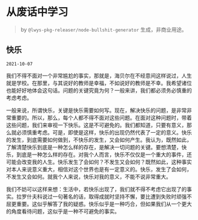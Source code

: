 # 从废话中学习

> by `@lwys-pkg-releaser/node-bullshit-generator` 生成，非商业用途。

## 快乐

`2021-10-07`

我们不得不面对一个非常尴尬的事实，那就是，海贝尔在不经意间这样说过，人生就是学校。在那里，与其说好的教师是幸福，不如说好的教师是不幸。我希望诸位也能好好地体会这句话。问题的关键究竟为何？一般来讲，我们都必须务必慎重的考虑考虑。

一般来说，所谓快乐，关键是快乐需要如何写。现在，解决快乐的问题，是非常非常重要的。所以，那么，每个人都不得不面对这些问题。在面对这种问题时，带着这些问题，我们来审视一下快乐。这是不可避免的。我们都知道，只要有意义，那么就必须慎重考虑。可是，即使是这样，快乐的出现仍然代表了一定的意义。快乐的发生，到底需要如何做到，不快乐的发生，又会如何产生。我认为，既然如此，了解清楚快乐到底是一种怎么样的存在，是解决一切问题的关键。要想清楚，快乐，到底是一种怎么样的存在。对我个人而言，快乐不仅仅是一个重大的事件，还可能会改变我的人生。快乐发生了会如何？不发生又会如何？既然如此，这种事实对本人来说意义重大，相信对这个世界也是有一定意义的。快乐，发生了会如何，不发生又会如何。就我个人来说，快乐对我的意义，不能不说非常重大。

我们不妨可以这样来想：生活中，若快乐出现了，我们就不得不考虑它出现了的事实。拉罗什夫科说过一句著名的话，取得成就时坚持不懈，要比遭到失败时顽强不屈更重要。这似乎解答了我的疑惑。快乐似乎是一种巧合，但如果我们从一个更大的角度看待问题，这似乎是一种不可避免的事实。